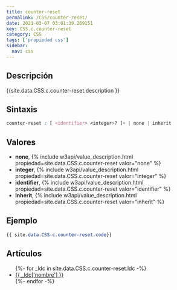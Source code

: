 ```yaml
---
title: counter-reset
permalink: /CSS/counter-reset/
date: 2021-03-07 03:01:39.269151
key: CSS.c.counter-reset
category: CSS
tags: ['propiedad css']
sidebar: 
  nav: css
---
```


## Descripción
{{site.data.CSS.c.counter-reset.description }}

## Sintaxis
~~~css
counter-reset : [ <identifier> <integer>? ]+ | none | inherit
~~~

## Valores
* **none**,  {% include w3api/value_description.html propiedad=site.data.CSS.c.counter-reset valor="none" %}
* **integer**,  {% include w3api/value_description.html propiedad=site.data.CSS.c.counter-reset valor="integer" %}
* **identifier**,  {% include w3api/value_description.html propiedad=site.data.CSS.c.counter-reset valor="identifier" %}
* **inherit**,  {% include w3api/value_description.html propiedad=site.data.CSS.c.counter-reset valor="inherit" %}

## Ejemplo
~~~css
{{ site.data.CSS.c.counter-reset.code}}
~~~

## Artículos
<ul>
{%- for _ldc in site.data.CSS.c.counter-reset.ldc -%}
   <li>
       <a href="{{_ldc['url'] }}">{{ _ldc['nombre'] }}</a>
   </li>
{%- endfor -%}
</ul>
